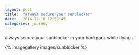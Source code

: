 ```yaml
---
layout: post
title:  "always secure your sunblocker"
date:   2014-12-10 12:58:45
categories: journey
---
```


always secure your sunblocker in your backpack while flying...

{% imagegallery images/sunblocker %}



